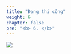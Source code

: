 ```yaml
---
title: "Đang thi công"
weight: 6
chapter: false
pre: "<b> 6. </b>"
---
```


![](../../images/1/work.bmp)